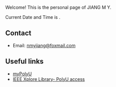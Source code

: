 Welcome! This is the personal page of JIANG M Y.

<p>Current Date and Time is <span id='date-time'></span>.</p>

## Contact
- Email: nmyjiang@foxmail.com

## Useful links
- [myPolyU](https://my.polyu.edu.hk/)
- [IEEE Xplore Library- PolyU access](https://ieeexplore-ieee-org.ezproxy.lb.polyu.edu.hk/Xplore/home.jsp)
